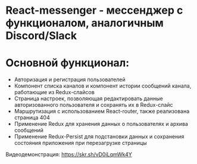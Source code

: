 # React-messenger - мессенджер с функционалом, аналогичным Discord/Slack


# Основной функционал:
- Авторизация и регистрация пользователей 
- Компонент списка каналов  и компонент истории сообщений канала,  работающие из Redux-слайсов
- Страница настроек, позволяющая редактировать данные авторизованного пользователя и сохранять их в Redux-слайс
- Маршрутизация с использованием React-router, также реализована страница 404
- Применение Redux для хранения данных о пользователях и архива сообщений
- Применение Redux-Persist для подстановки данных и сохранения состояния приложения при перезагрузке страницы

Видеодемонстрация: https://skr.sh/vD0iLqmWk4Y
